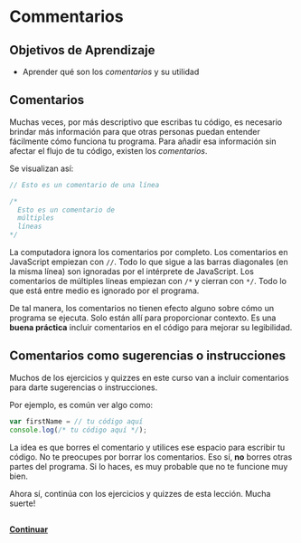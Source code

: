 # Commentarios
## Objetivos de Aprendizaje
- Aprender qué son los _comentarios_ y su utilidad

## Comentarios
Muchas veces, por más descriptivo que escribas tu código, es necesario brindar más información para que otras personas puedan entender fácilmente cómo funciona tu programa. Para añadir esa información sin afectar el flujo de tu código, existen los _comentarios_.

Se visualizan así:

```JavaScript
// Esto es un comentario de una línea

/*
  Esto es un comentario de
  múltiples
  líneas
*/
```

La computadora ignora los comentarios por completo. Los comentarios en JavaScript empiezan con `//`. Todo lo que sigue a las barras diagonales (en la misma línea) son ignoradas por el intérprete de JavaScript. Los comentarios de múltiples líneas empiezan con `/*` y cierran con `*/`. Todo lo que está entre medio es ignorado por el programa.

De tal manera, los comentarios no tienen efecto alguno sobre cómo un programa se ejecuta. Solo están allí para proporcionar contexto. Es una **buena práctica** incluir comentarios en el código para mejorar su legibilidad.

## Comentarios como sugerencias o instrucciones
Muchos de los ejercicios y quizzes en este curso van a incluir comentarios para darte sugerencias o instrucciones.

Por ejemplo, es común ver algo como:

```JavaScript
var firstName = // tu código aquí
console.log(/* tu código aquí */);
```

La idea es que borres el comentario y utilices ese espacio para escribir tu código. No te preocupes por borrar los comentarios. Eso sí, **no** borres otras partes del programa. Si lo haces, es muy probable que no te funcione muy bien.

Ahora sí, continúa con los ejercicios y quizzes de esta lección. Mucha suerte!

##
**[Continuar](05-guided-exercises-variables-and-data-types.md)**
